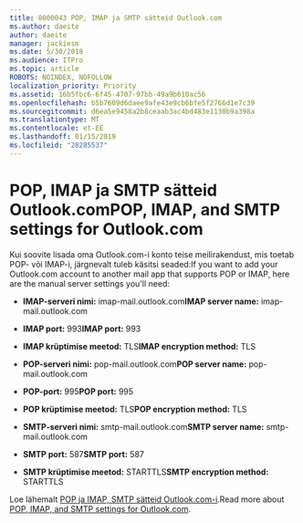 ```yaml
---
title: 8000043 POP, IMAP ja SMTP sätteid Outlook.com
ms.author: daeite
author: daeite
manager: jackiesm
ms.date: 5/30/2018
ms.audience: ITPro
ms.topic: article
ROBOTS: NOINDEX, NOFOLLOW
localization_priority: Priority
ms.assetid: 16b5fbc6-6f45-4707-97bb-49a9b610ac56
ms.openlocfilehash: b5b7609d6daee9afe43e9cb6bfe5f2766d1e7c39
ms.sourcegitcommit: d6ea5e9458a2b8ceaab3ac4bd483e1130b9a398a
ms.translationtype: MT
ms.contentlocale: et-EE
ms.lasthandoff: 01/15/2019
ms.locfileid: "28285537"
---
```

# <a name="pop-imap-and-smtp-settings-for-outlookcom"></a><span data-ttu-id="f6caf-102">POP, IMAP ja SMTP sätteid Outlook.com</span><span class="sxs-lookup"><span data-stu-id="f6caf-102">POP, IMAP, and SMTP settings for Outlook.com</span></span>

<span data-ttu-id="f6caf-103">Kui soovite lisada oma Outlook.com-i konto teise meilirakendust, mis toetab POP- või IMAP-i, järgnevalt tuleb käsitsi seaded:</span><span class="sxs-lookup"><span data-stu-id="f6caf-103">If you want to add your Outlook.com account to another mail app that supports POP or IMAP, here are the manual server settings you'll need:</span></span>
  
- <span data-ttu-id="f6caf-104">**IMAP-serveri nimi:** imap-mail.outlook.com</span><span class="sxs-lookup"><span data-stu-id="f6caf-104">**IMAP server name:** imap-mail.outlook.com</span></span> 
    
- <span data-ttu-id="f6caf-105">**IMAP port:** 993</span><span class="sxs-lookup"><span data-stu-id="f6caf-105">**IMAP port:** 993</span></span> 
    
- <span data-ttu-id="f6caf-106">**IMAP krüptimise meetod:** TLS</span><span class="sxs-lookup"><span data-stu-id="f6caf-106">**IMAP encryption method:** TLS</span></span> 
    
- <span data-ttu-id="f6caf-107">**POP-serveri nimi:** pop-mail.outlook.com</span><span class="sxs-lookup"><span data-stu-id="f6caf-107">**POP server name:** pop-mail.outlook.com</span></span> 
    
- <span data-ttu-id="f6caf-108">**POP-port:** 995</span><span class="sxs-lookup"><span data-stu-id="f6caf-108">**POP port:** 995</span></span> 
    
- <span data-ttu-id="f6caf-109">**POP krüptimise meetod:** TLS</span><span class="sxs-lookup"><span data-stu-id="f6caf-109">**POP encryption method:** TLS</span></span> 
    
- <span data-ttu-id="f6caf-110">**SMTP-serveri nimi:** smtp-mail.outlook.com</span><span class="sxs-lookup"><span data-stu-id="f6caf-110">**SMTP server name:** smtp-mail.outlook.com</span></span> 
    
- <span data-ttu-id="f6caf-111">**SMTP port:** 587</span><span class="sxs-lookup"><span data-stu-id="f6caf-111">**SMTP port:** 587</span></span> 
    
- <span data-ttu-id="f6caf-112">**SMTP krüptimise meetod:** STARTTLS</span><span class="sxs-lookup"><span data-stu-id="f6caf-112">**SMTP encryption method:** STARTTLS</span></span> 
    
<span data-ttu-id="f6caf-113">Loe lähemalt [POP ja IMAP, SMTP sätteid Outlook.com-i](https://go.microsoft.com/fwlink/p/?linkid=2001402&amp;clcid=0x409).</span><span class="sxs-lookup"><span data-stu-id="f6caf-113">Read more about [POP, IMAP, and SMTP settings for Outlook.com](https://go.microsoft.com/fwlink/p/?linkid=2001402&amp;clcid=0x409).</span></span>
  

